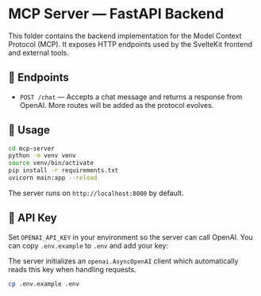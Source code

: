 # MCP Server — FastAPI Backend

This folder contains the backend implementation for the Model Context Protocol (MCP). It exposes HTTP endpoints used by the SvelteKit frontend and external tools.

## 📌 Endpoints

- `POST /chat` — Accepts a chat message and returns a response from OpenAI. More routes will be added as the protocol evolves.

## 🚀 Usage

```bash
cd mcp-server
python -m venv venv
source venv/bin/activate
pip install -r requirements.txt
uvicorn main:app --reload
```

The server runs on `http://localhost:8000` by default.

## 🔑 API Key

Set `OPENAI_API_KEY` in your environment so the server can call OpenAI. You can
copy `.env.example` to `.env` and add your key:

The server initializes an `openai.AsyncOpenAI` client which automatically reads
this key when handling requests.

```bash
cp .env.example .env
```
